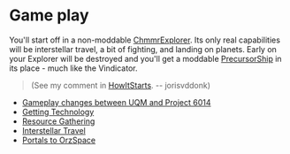 # Game play #

You'll start off in a non-moddable [ChmmrExplorer](ChmmrExplorer.md). Its only real capabilities will be interstellar travel, a bit of fighting, and landing on planets. Early on your Explorer will be destroyed and you'll get a moddable [PrecursorShip](PrecursorShip.md) in its place - much like the Vindicator.

> (See my comment in [HowItStarts](HowItStarts.md). -- jorisvddonk)

  * [Gameplay changes between UQM and Project 6014](GamePlayChanges.md)
  * [Getting Technology](GettingTechnology.md)
  * [Resource Gathering](ResourceGathering.md)
  * [Interstellar Travel](InterstellarTravel.md)
  * [Portals to OrzSpace](StarPortals.md)